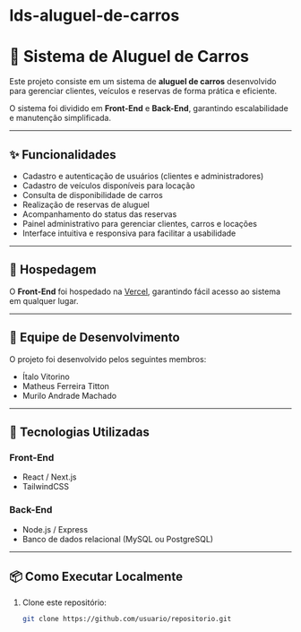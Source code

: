 # lds-aluguel-de-carros

# 🚗 Sistema de Aluguel de Carros

Este projeto consiste em um sistema de **aluguel de carros** desenvolvido para gerenciar clientes, veículos e reservas de forma prática e eficiente.  

O sistema foi dividido em **Front-End** e **Back-End**, garantindo escalabilidade e manutenção simplificada.  

---

## ✨ Funcionalidades

- Cadastro e autenticação de usuários (clientes e administradores)  
- Cadastro de veículos disponíveis para locação  
- Consulta de disponibilidade de carros  
- Realização de reservas de aluguel  
- Acompanhamento do status das reservas  
- Painel administrativo para gerenciar clientes, carros e locações  
- Interface intuitiva e responsiva para facilitar a usabilidade  

---

## 🚀 Hospedagem

O **Front-End** foi hospedado na [Vercel](https://vercel.com/), garantindo fácil acesso ao sistema em qualquer lugar.  

---

## 👥 Equipe de Desenvolvimento

O projeto foi desenvolvido pelos seguintes membros:  

- Ítalo Vitorino  
- Matheus Ferreira Titton  
- Murilo Andrade Machado  

---

## 🔧 Tecnologias Utilizadas

### Front-End
- React / Next.js  
- TailwindCSS  

### Back-End
- Node.js / Express  
- Banco de dados relacional (MySQL ou PostgreSQL)  

---

## 📦 Como Executar Localmente

1. Clone este repositório:  
   ```bash
   git clone https://github.com/usuario/repositorio.git
